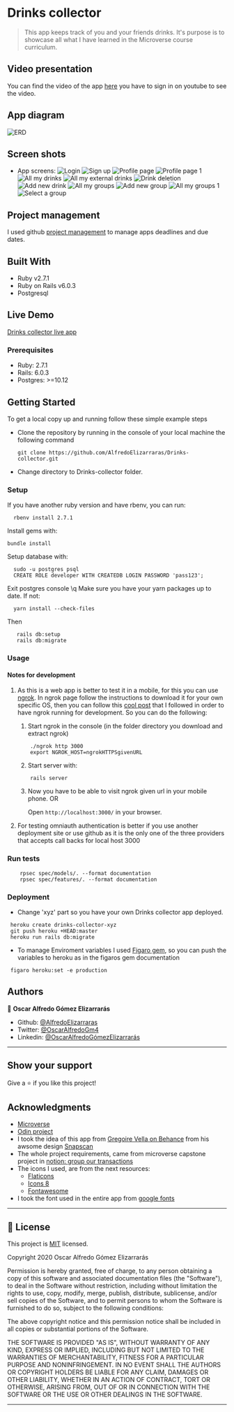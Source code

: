 # Drinks collector

> This app keeps track of you and your friends drinks. It's purpose is to showcase all what I have learned in the Microverse course curriculum.

## Video presentation

You can find the video of the app [here](https://youtu.be/U3tEV4eN9vA) you have to sign in on youtube to see the video.

## App diagram

![ERD](/assets/images/Drinks_diagram.jpg?raw=true "ERD")

## Screen shots

- App screens:
![Login](/assets/images/login.jpeg?raw=true "Login")
![Sign up](/assets/images/sign_up.jpeg?raw=true "Sign up")
![Profile page](/assets/images/user_profile.jpeg?raw=true "Profile page")
![Profile page 1](/assets/images/user_profile_1.jpeg?raw=true "Profile page 1")
![All my drinks](/assets/images/all_my_drinks.jpeg?raw=true "All my drinks")
![All my external drinks](/assets/images/all_my_external_drinks.jpeg?raw=true "All my external drinks")
![Drink deletion](/assets/images/drink_deletion.jpeg?raw=true "Drink deletion")
![Add new drink](/assets/images/add_new_drink.jpeg?raw=true "Add new drink")
![All my groups](/assets/images/all_my_groups.jpeg?raw=true "All my groups")
![Add new group](/assets/images/add_new_group.jpeg?raw=true "Add new group")
![All my groups 1](/assets/images/all_my_groups_1.jpeg?raw=true "All my groups 1")
![Select a group](/assets/images/select_a_group.jpeg?raw=true "Select a group")


## Project management
I used github [project management](https://github.com/users/AlfredoElizarraras/projects/3) to manage apps deadlines and due dates.

## Built With

- Ruby v2.7.1
- Ruby on Rails v6.0.3
- Postgresql

## Live Demo

[Drinks collector live app](https://drinks-collector.herokuapp.com)

### Prerequisites

- Ruby: 2.7.1
- Rails: 6.0.3
- Postgres: >=10.12

## Getting Started

To get a local copy up and running follow these simple example steps

- Clone the repository by running in the console of your local machine the following command

  ```
  git clone https://github.com/AlfredoElizarraras/Drinks-collector.git
  ```
- Change directory to Drinks-collector folder.

### Setup

If you have another ruby version and have rbenv, you can run:
```
  rbenv install 2.7.1
```

Install gems with:

```
bundle install
```

Setup database with:

```
  sudo -u postgres psql
  CREATE ROLE developer WITH CREATEDB LOGIN PASSWORD 'pass123';
```
  Exit postgres console \q
  Make sure you have your yarn packages up to date. If not:
```
  yarn install --check-files
```
  Then
```
   rails db:setup
   rails db:migrate
```



### Usage

#### Notes for development
1. As this is a web app is better to test it in a mobile, for this you can use [ngrok](https://ngrok.com/).
In ngrok page follow the instructions to download it for your own specific OS, then you can follow this [cool post](https://dev.to/ianvaughan/ngrok-on-rails-315m) that I followed in order to have ngrok running for development.
So you can do the following:
   1. Start ngrok in the console (in the folder directory you download and extract ngrok)
   ```
       ./ngrok http 3000
       export NGROK_HOST=ngrokHTTPSgivenURL
   ```
   
   2. Start server with:
   
   ```
       rails server
   ```
   3. Now you have to be able to visit ngrok given url in your mobile phone.
      OR

      Open `http://localhost:3000/` in your browser.

2. For testing omniauth authentication is better if you use another deployment site or use github as it is the only one of the three providers that accepts call backs for local host 3000


### Run tests

```
    rpsec spec/models/. --format documentation
    rpsec spec/features/. --format documentation
```

### Deployment

- Change 'xyz' part so you have your own Drinks collector app deployed.
```
 heroku create drinks-collector-xyz
 git push heroku +HEAD:master
 heroku run rails db:migrate
```
- To manage Enviroment variables I used [Figaro gem](https://github.com/laserlemon/figaro), so you can push the variables to heroku as in the figaros gem documentation
```
 figaro heroku:set -e production
```

## Authors

👤 **Oscar Alfredo Gómez Elizarrarás**

- Github: [@AlfredoElizarraras](https://github.com/AlfredoElizarraras)
- Twitter: [@OscarAlfredoGm4](https://twitter.com/OscarAlfredoGm4)
- Linkedin: [@OscarAlfredoGómezElizarrarás](https://mx.linkedin.com/in/oscar-alfredo-gomez-elizarraras)

---

## Show your support

Give a ⭐️ if you like this project!

## Acknowledgments

- [Microverse](https://microverse.org)
- [Odin project](https://www.theodinproject.com/)
- I took the idea of this app from [Gregoire Vella on Behance](https://www.behance.net/gregoirevella) from his awsome design [Snapscan](https://www.behance.net/gallery/19759151/Snapscan-iOs-design-and-branding?tracking_source=)
- The whole project requirements, came from microverse capstone project in [notion: group our transactions](https://www.notion.so/Group-our-transactions-ccea2b6642664540a70de9f30bdff4ce)
- The icons I used, are from the next resources:
  - [Flaticons](www.flaticon.com)
  - [Icons 8](https://icons8.com/)
  - [Fontawesome](https://fontawesome.com/)
- I took the font used in the entire app from [google fonts](https://fonts.google.com/specimen/Ibarra+Real+Nova?query=Nova)

---

## 📝 License

This project is [MIT](https://github.com/AlfredoElizarraras/Drinks-collector/blob/master/LICENSE) licensed.

Copyright 2020 Oscar Alfredo Gómez Elizarrarás

Permission is hereby granted, free of charge, to any person obtaining a copy of this software and associated documentation files (the "Software"), to deal in the Software without restriction, including without limitation the rights to use, copy, modify, merge, publish, distribute, sublicense, and/or sell copies of the Software, and to permit persons to whom the Software is furnished to do so, subject to the following conditions:

The above copyright notice and this permission notice shall be included in all copies or substantial portions of the Software.

THE SOFTWARE IS PROVIDED "AS IS", WITHOUT WARRANTY OF ANY KIND, EXPRESS OR IMPLIED, INCLUDING BUT NOT LIMITED TO THE WARRANTIES OF MERCHANTABILITY, FITNESS FOR A PARTICULAR PURPOSE AND NONINFRINGEMENT. IN NO EVENT SHALL THE AUTHORS OR COPYRIGHT HOLDERS BE LIABLE FOR ANY CLAIM, DAMAGES OR OTHER LIABILITY, WHETHER IN AN ACTION OF CONTRACT, TORT OR OTHERWISE, ARISING FROM, OUT OF OR IN CONNECTION WITH THE SOFTWARE OR THE USE OR OTHER DEALINGS IN THE SOFTWARE.

---
